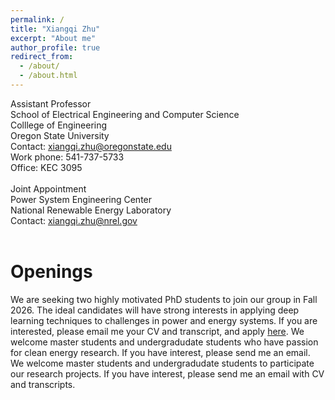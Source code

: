 ```yaml
---
permalink: /
title: "Xiangqi Zhu"
excerpt: "About me"
author_profile: true
redirect_from: 
  - /about/
  - /about.html
---
```


Assistant Professor 
<br>
School of Electrical Engineering and Computer Science 
<br>
Colllege of Engineering 
<br>
Oregon State University 
<br> 
Contact: xiangqi.zhu@oregonstate.edu
<br> 
Work phone: 541-737-5733
<br> 
Office: KEC 3095
<br> 
<br> 
Joint Appointment 
<br>
Power System Engineering Center 
<br>
National Renewable Energy Laboratory
<br> 
Contact: xiangqi.zhu@nrel.gov
<br> 
<br> 


Openings
==
We are seeking two highly motivated PhD students to join our group in Fall 2026. The ideal candidates will have strong interests in applying deep learning techniques to challenges in power and energy systems. If you are interested, please email me your CV and transcript, and apply <a href="https://gradschool.oregonstate.edu/admissions">here</a>. We welcome master students and undergradudate students who have passion for clean energy research. If you have interest, please send me an email.
We welcome master students and undergradudate students to participate our research projects. If you have interest, please send me an email with CV and transcripts. 
